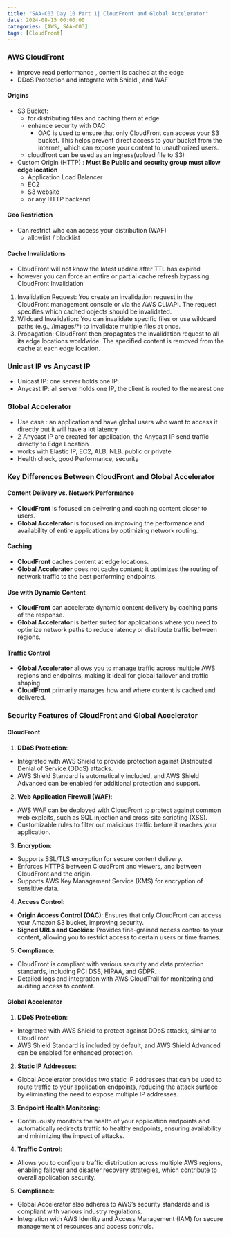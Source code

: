 ```yaml
---
title: "SAA-C03 Day 10 Part 1| CloudFront and Global Accelerator"
date: 2024-08-15 00:00:00
categories: [AWS, SAA-C03]
tags: [CloudFront]
---
```


### AWS CloudFront
- improve read performance , content is cached at the edge
- DDoS Protection and integrate with Shield , and WAF

#### Origins
- S3 Bucket:
  - for distributing files and caching them at edge
  - enhance security with OAC
    - OAC is used to ensure that only CloudFront can access your S3 bucket. This helps prevent direct access to your bucket from the internet, which can expose your content to unauthorized users.
  - cloudfront can be used as an ingress(upload file to S3)
- Custom Origin (HTTP) : **Must Be Public and security group must allow edge location**
  - Application Load Balancer
  - EC2 
  - S3 website
  - or any HTTP backend

#### Geo Restriction
- Can restrict who can access your distribution (WAF)
  - allowlist / blocklist

#### Cache Invalidations
- CloudFront will not know the latest update after TTL has expired
- however you can force an entire or partial cache refresh bypassing CloudFront Invalidation
1. Invalidation Request: You create an invalidation request in the CloudFront management console or via the AWS CLI/API. The request specifies which cached objects should be invalidated.
2. Wildcard Invalidation: You can invalidate specific files or use wildcard paths (e.g., /images/*) to invalidate multiple files at once.
3. Propagation: CloudFront then propagates the invalidation request to all its edge locations worldwide. The specified content is removed from the cache at each edge location.

### Unicast IP vs Anycast IP
- Unicast IP: one server holds one IP
- Anycast IP: all server holds one IP, the client is routed to the nearest one

### Global Accelerator
- Use case : an application and have global users who want to access it directly but it will have a lot latency
- 2 Anycast IP are created for application,  the Anycast IP send traffic directly to Edge Location
- works with Elastic IP, EC2, ALB, NLB, public or private
- Health check, good Performance, security


### Key Differences Between CloudFront and Global Accelerator

#### Content Delivery vs. Network Performance

- **CloudFront** is focused on delivering and caching content closer to users.
- **Global Accelerator** is focused on improving the performance and availability of entire applications by optimizing network routing.

#### Caching

- **CloudFront** caches content at edge locations.
- **Global Accelerator** does not cache content; it optimizes the routing of network traffic to the best performing endpoints.

#### Use with Dynamic Content

- **CloudFront** can accelerate dynamic content delivery by caching parts of the response.
- **Global Accelerator** is better suited for applications where you need to optimize network paths to reduce latency or distribute traffic between regions.

#### Traffic Control

- **Global Accelerator** allows you to manage traffic across multiple AWS regions and endpoints, making it ideal for global failover and traffic shaping.
- **CloudFront** primarily manages how and where content is cached and delivered.


### Security Features of CloudFront and Global Accelerator

#### CloudFront

1. **DDoS Protection**:
  - Integrated with AWS Shield to provide protection against Distributed Denial of Service (DDoS) attacks.
  - AWS Shield Standard is automatically included, and AWS Shield Advanced can be enabled for additional protection and support.

2. **Web Application Firewall (WAF)**:
  - AWS WAF can be deployed with CloudFront to protect against common web exploits, such as SQL injection and cross-site scripting (XSS).
  - Customizable rules to filter out malicious traffic before it reaches your application.

3. **Encryption**:
  - Supports SSL/TLS encryption for secure content delivery.
  - Enforces HTTPS between CloudFront and viewers, and between CloudFront and the origin.
  - Supports AWS Key Management Service (KMS) for encryption of sensitive data.

4. **Access Control**:
  - **Origin Access Control (OAC)**: Ensures that only CloudFront can access your Amazon S3 bucket, improving security.
  - **Signed URLs and Cookies**: Provides fine-grained access control to your content, allowing you to restrict access to certain users or time frames.

5. **Compliance**:
  - CloudFront is compliant with various security and data protection standards, including PCI DSS, HIPAA, and GDPR.
  - Detailed logs and integration with AWS CloudTrail for monitoring and auditing access to content.

#### Global Accelerator

1. **DDoS Protection**:
  - Integrated with AWS Shield to protect against DDoS attacks, similar to CloudFront.
  - AWS Shield Standard is included by default, and AWS Shield Advanced can be enabled for enhanced protection.

2. **Static IP Addresses**:
  - Global Accelerator provides two static IP addresses that can be used to route traffic to your application endpoints, reducing the attack surface by eliminating the need to expose multiple IP addresses.

3. **Endpoint Health Monitoring**:
  - Continuously monitors the health of your application endpoints and automatically redirects traffic to healthy endpoints, ensuring availability and minimizing the impact of attacks.

4. **Traffic Control**:
  - Allows you to configure traffic distribution across multiple AWS regions, enabling failover and disaster recovery strategies, which contribute to overall application security.

5. **Compliance**:
  - Global Accelerator also adheres to AWS’s security standards and is compliant with various industry regulations.
  - Integration with AWS Identity and Access Management (IAM) for secure management of resources and access controls.
